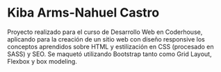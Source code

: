 # Kiba Arms-Nahuel Castro
Proyecto realizado para el curso de Desarrollo Web en Coderhouse, aplicando para la creación de un sitio web con diseño responsive los conceptos aprendidos sobre HTML y estilización en CSS (procesado en SASS) y SEO. Se maquetó utilizando Bootstrap tanto como Grid Layout, Flexbox y box modeling.
